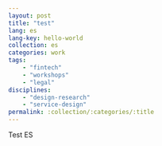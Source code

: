 ```yaml
---
layout: post
title: "test"
lang: es
lang-key: hello-world
collection: es
categories: work
tags:
    - "fintech"
    - "workshops"
    - "legal"
disciplines:
    - "design-research"
    - "service-design"
permalink: :collection/:categories/:title
---
```


Test ES